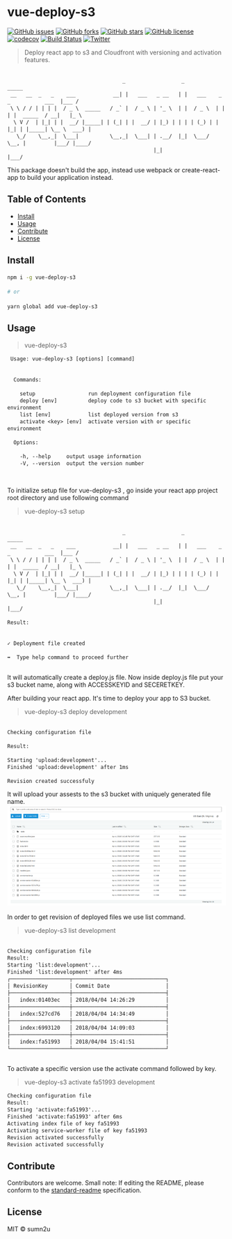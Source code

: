 # vue-deploy-s3

[![GitHub issues](https://img.shields.io/github/issues/sumn2u/vue-deploy-s3.svg)](https://github.com/sumn2u/vue-deploy-s3/issues) [![GitHub forks](https://img.shields.io/github/forks/sumn2u/vue-deploy-s3.svg)](https://github.com/sumn2u/vue-deploy-s3/network) [![GitHub stars](https://img.shields.io/github/stars/sumn2u/vue-deploy-s3.svg)](https://github.com/sumn2u/vue-deploy-s3/stargazers) [![GitHub license](https://img.shields.io/github/license/sumn2u/vue-deploy-s3.svg)](https://github.com/sumn2u/vue-deploy-s3/blob/master/LICENSE)
[![codecov](https://codecov.io/gh/sumn2u/vue-deploy-s3/branch/master/graph/badge.svg)](https://codecov.io/gh/sumn2u/vue-deploy-s3) [![Build Status](https://travis-ci.org/sumn2u/vue-deploy-s3.svg?branch=master)](https://travis-ci.org/sumn2u/vue-deploy-s3) [![Twitter](https://img.shields.io/twitter/url/https/github.com/sumn2u/vue-deploy-s3.svg?style=social)](https://twitter.com/intent/tweet?text=Wow:&url=https%3A%2F%2Fgithub.com%2Fsumn2u%2Fvue-deploy-s3)

>  Deploy react app to s3 and Cloudfront with versioning and activation features.

```

                                     _                  _                                 _____ 
 __   __  _   _    ___            __| |   ___   _ __   | |   ___    _   _           ___  |___ / 
 \ \ / / | | | |  / _ \  _____   / _` |  / _ \ | '_ \  | |  / _ \  | | | |  _____  / __|   |_ \ 
  \ V /  | |_| | |  __/ |_____| | (_| | |  __/ | |_) | | | | (_) | | |_| | |_____| \__ \  ___) |
   \_/    \__,_|  \___|          \__,_|  \___| | .__/  |_|  \___/   \__, |         |___/ |____/ 
                                               |_|                  |___/                       

```

This package doesn't build the app, instead use webpack or create-react-app to build your application instead.

## Table of Contents

- [Install](#install)
- [Usage](#usage)
- [Contribute](#contribute)
- [License](#license)

## Install

```sh
npm i -g vue-deploy-s3

# or

yarn global add vue-deploy-s3

```

## Usage
> vue-deploy-s3
```
 Usage: vue-deploy-s3 [options] [command]


  Commands:

    setup                 run deployment configuration file
    deploy [env]          deploy code to s3 bucket with specific environment
    list [env]            list deployed version from s3
    activate <key> [env]  activate version with or specific environment

  Options:

    -h, --help     output usage information
    -V, --version  output the version number



```
 To initialize setup file for vue-deploy-s3 , go inside your react app project root directory and  use following command 

> vue-deploy-s3 setup
```

                                     _                  _                                 _____ 
 __   __  _   _    ___            __| |   ___   _ __   | |   ___    _   _           ___  |___ / 
 \ \ / / | | | |  / _ \  _____   / _` |  / _ \ | '_ \  | |  / _ \  | | | |  _____  / __|   |_ \ 
  \ V /  | |_| | |  __/ |_____| | (_| | |  __/ | |_) | | | | (_) | | |_| | |_____| \__ \  ___) |
   \_/    \__,_|  \___|          \__,_|  \___| | .__/  |_|  \___/   \__, |         |___/ |____/ 
                                               |_|                  |___/                       

Result:


✓ Deployment file created

➡  Type help command to proceed further


```
It will automatically create a deploy.js file. Now inside deploy.js file put your s3 bucket name, along with ACCESSKEYID and SECERETKEY.

After building your react app. It's time to deploy your app to S3 bucket.

> vue-deploy-s3 deploy development

```

Checking configuration file

Result:

Starting 'upload:development'...
Finished 'upload:development' after 1ms

Revision created successfuly

```
It will upload your assests to the s3 bucket with uniquely generated file name. 
![upload revisions](img/deploy.png)

In order to get revision of deployed files we use list command.

>  vue-deploy-s3 list development

```

Checking configuration file
Result:
Starting 'list:development'...
Finished 'list:development' after 4ms
┌───────────────────┬──────────────────────────────┐
│ RevisionKey       │ Commit Date                  │
├───────────────────┼──────────────────────────────┤
│   index:01403ec   │ 2018/04/04 14:26:29          │
├───────────────────┼──────────────────────────────┤
│   index:527cd76   │ 2018/04/04 14:34:49          │
├───────────────────┼──────────────────────────────┤
│   index:6993120   │ 2018/04/04 14:09:03          │
├───────────────────┼──────────────────────────────┤
│   index:fa51993   │ 2018/04/04 15:41:51          │
└───────────────────┴──────────────────────────────┘
 
```
To activate a specific version use the activate command followed by key.

>  vue-deploy-s3 activate fa51993 development

```
Checking configuration file
Result:
Starting 'activate:fa51993'...
Finished 'activate:fa51993' after 6ms
Activating index file of key fa51993
Activating service-worker file of key fa51993
Revision activated successfully
Revision activated successfully

```


## Contribute

Contributors are welcome.
Small note: If editing the README, please conform to the [standard-readme](https://github.com/RichardLitt/standard-readme) specification. 

## License

MIT © sumn2u